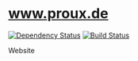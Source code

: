 www.proux.de
============

[![Dependency Status](http://img.shields.io/gemnasium/proux/www.proux.de.svg?style=flat-square)](https://gemnasium.com/proux/www.proux.de) [![Build Status](http://img.shields.io/travis/proux/www.proux.de.svg?style=flat-square)](https://travis-ci.org/proux/www.proux.de)

Website
